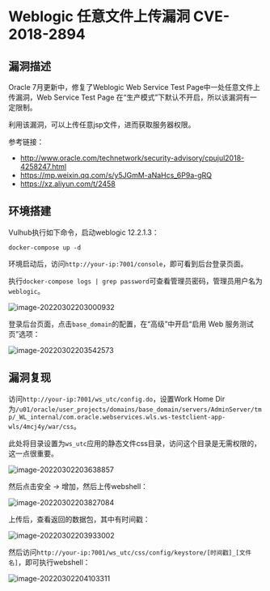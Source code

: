 # Weblogic 任意文件上传漏洞 CVE-2018-2894

## 漏洞描述

Oracle 7月更新中，修复了Weblogic Web Service Test Page中一处任意文件上传漏洞，Web Service Test Page 在“生产模式”下默认不开启，所以该漏洞有一定限制。

利用该漏洞，可以上传任意jsp文件，进而获取服务器权限。

参考链接：

- http://www.oracle.com/technetwork/security-advisory/cpujul2018-4258247.html
- https://mp.weixin.qq.com/s/y5JGmM-aNaHcs_6P9a-gRQ
- https://xz.aliyun.com/t/2458

## 环境搭建

Vulhub执行如下命令，启动weblogic 12.2.1.3：

```
docker-compose up -d
```

环境启动后，访问`http://your-ip:7001/console`，即可看到后台登录页面。

执行`docker-compose logs | grep password`可查看管理员密码，管理员用户名为`weblogic`。

![image-20220302203000932](https://typora-1308934770.cos.ap-beijing.myqcloud.com/202203022030030.png)

登录后台页面，点击`base_domain`的配置，在“高级”中开启“启用 Web 服务测试页”选项：

![image-20220302203542573](https://typora-1308934770.cos.ap-beijing.myqcloud.com/202203022035688.png)

## 漏洞复现

访问`http://your-ip:7001/ws_utc/config.do`，设置Work Home Dir为`/u01/oracle/user_projects/domains/base_domain/servers/AdminServer/tmp/_WL_internal/com.oracle.webservices.wls.ws-testclient-app-wls/4mcj4y/war/css`。

此处将目录设置为`ws_utc`应用的静态文件css目录，访问这个目录是无需权限的，这一点很重要。

![image-20220302203638857](https://typora-1308934770.cos.ap-beijing.myqcloud.com/202203022036918.png)

然后点击安全 -> 增加，然后上传webshell：

![image-20220302203827084](https://typora-1308934770.cos.ap-beijing.myqcloud.com/202203022038182.png)

上传后，查看返回的数据包，其中有时间戳：

![image-20220302203933002](https://typora-1308934770.cos.ap-beijing.myqcloud.com/202203022039062.png)

然后访问`http://your-ip:7001/ws_utc/css/config/keystore/[时间戳]_[文件名]`，即可执行webshell：

![image-20220302204103311](https://typora-1308934770.cos.ap-beijing.myqcloud.com/202203022041348.png)

